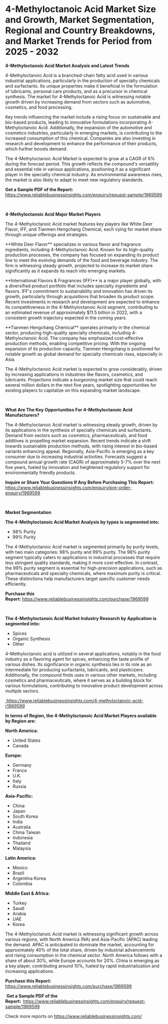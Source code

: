 <p><h1>4-Methyloctanoic Acid Market Size and Growth, Market Segmentation, Regional and Country Breakdowns, and Market Trends for Period from 2025 -  2032</h1></p><p><strong>4-Methyloctanoic Acid Market Analysis and Latest Trends</strong></p>
<p><p>4-Methyloctanoic Acid is a branched-chain fatty acid used in various industrial applications, particularly in the production of specialty chemicals and surfactants. Its unique properties make it beneficial in the formulation of lubricants, personal care products, and as a precursor in chemical synthesis. The market for 4-Methyloctanoic Acid is witnessing notable growth driven by increasing demand from sectors such as automotive, cosmetics, and food processing.</p><p>Key trends influencing the market include a rising focus on sustainable and bio-based products, leading to innovative formulations incorporating 4-Methyloctanoic Acid. Additionally, the expansion of the automotive and cosmetics industries, particularly in emerging markets, is contributing to the increased consumption of this chemical. Companies are also investing in research and development to enhance the performance of their products, which further boosts demand.</p><p>The 4-Methyloctanoic Acid Market is expected to grow at a CAGR of 6% during the forecast period. This growth reflects the compound's versatility and essential role in various applications, positioning it as a significant player in the specialty chemical industry. As environmental awareness rises, the market is also likely to adapt to meet new regulatory standards.</p></p>
<p><strong>Get a Sample PDF of the Report:&nbsp;</strong> <a href="https://www.reliablebusinessinsights.com/enquiry/request-sample/1969599?utm_campaign=3057&utm_medium=2&utm_source=Github&utm_content=ia&utm_term=03042025&utm_id=4-methyloctanoic-acid">https://www.reliablebusinessinsights.com/enquiry/request-sample/1969599</a></p>
<p>&nbsp;</p>
<p><strong>4-Methyloctanoic Acid Major Market Players</strong></p>
<p><p>The 4-Methyloctanoic Acid market features key players like White Deer Flavor, IFF, and Tianmen Hengchang Chemical, each vying for market share through unique offerings and strategies.</p><p>**White Deer Flavor** specializes in various flavor and fragrance ingredients, including 4-Methyloctanoic Acid. Known for its high-quality production processes, the company has focused on expanding its product line to meet the evolving demands of the food and beverage industry. The firm is witnessing steady growth, projected to increase its market share significantly as it expands its reach into emerging markets.</p><p>**International Flavors & Fragrances (IFF)** is a major player globally, with a diversified product portfolio that includes specialty ingredients and flavors. IFF's commitment to sustainability and innovation has driven its growth, particularly through acquisitions that broaden its product scope. Recent investments in research and development are expected to enhance its competitiveness in the 4-Methyloctanoic Acid segment, contributing to an estimated revenue of approximately $11.5 billion in 2022, with a consistent growth trajectory expected in the coming years.</p><p>**Tianmen Hengchang Chemical** operates primarily in the chemical sector, producing high-quality specialty chemicals, including 4-Methyloctanoic Acid. The company has emphasized cost-effective production methods, enabling competitive pricing. With the ongoing expansion of its production capacity, Tianmen Hengchang is positioned for notable growth as global demand for specialty chemicals rises, especially in Asia.</p><p>The 4-Methyloctanoic Acid market is expected to grow considerably, driven by increasing applications in industries like flavors, cosmetics, and lubricants. Projections indicate a burgeoning market size that could reach several million dollars in the next five years, spotlighting opportunities for existing players to capitalize on this expanding market landscape.</p></p>
<p>&nbsp;</p>
<p><strong>What Are The Key Opportunities For 4-Methyloctanoic Acid Manufacturers?</strong></p>
<p><p>The 4-Methyloctanoic Acid market is witnessing steady growth, driven by its applications in the synthesis of specialty chemicals and surfactants. Demand from sectors such as cosmetics, pharmaceuticals, and food additives is propelling market expansion. Recent trends indicate a shift towards sustainable production methods, with rising interest in bio-based variants enhancing appeal. Regionally, Asia-Pacific is emerging as a key consumer due to increasing industrial activities. Forecasts suggest a compound annual growth rate (CAGR) of approximately 5-7% over the next five years, fueled by innovation and heightened regulatory support for environmentally friendly products.</p></p>
<p><strong>Inquire or Share Your Questions If Any Before Purchasing This Report:</strong> <a href="https://www.reliablebusinessinsights.com/enquiry/pre-order-enquiry/1969599?utm_campaign=3057&utm_medium=2&utm_source=Github&utm_content=ia&utm_term=03042025&utm_id=4-methyloctanoic-acid">https://www.reliablebusinessinsights.com/enquiry/pre-order-enquiry/1969599</a></p>
<p>&nbsp;</p>
<p><strong>Market Segmentation</strong></p>
<p><strong>The 4-Methyloctanoic Acid Market Analysis by types is segmented into:</strong></p>
<p><ul><li>98% Purity</li><li>99% Purity</li></ul></p>
<p><p>The 4-Methyloctanoic Acid market is segmented primarily by purity levels, with two main categories: 98% purity and 99% purity. The 98% purity segment typically caters to applications in industrial processes that require less stringent quality standards, making it more cost-effective. In contrast, the 99% purity segment is essential for high-precision applications, such as pharmaceuticals and specialty chemicals, where maximum purity is critical. These distinctions help manufacturers target specific customer needs efficiently.</p></p>
<p><strong>Purchase this Report:&nbsp;</strong><a href="https://www.reliablebusinessinsights.com/purchase/1969599?utm_campaign=3057&utm_medium=2&utm_source=Github&utm_content=ia&utm_term=03042025&utm_id=4-methyloctanoic-acid">https://www.reliablebusinessinsights.com/purchase/1969599</a></p>
<p>&nbsp;</p>
<p><strong>The 4-Methyloctanoic Acid Market Industry Research by Application is segmented into:</strong></p>
<p><ul><li>Spices</li><li>Organic Synthesis</li><li>Other</li></ul></p>
<p><p>4-Methyloctanoic acid is utilized in several applications, notably in the food industry as a flavoring agent for spices, enhancing the taste profile of various dishes. Its significance in organic synthesis lies in its role as an intermediate for producing surfactants, lubricants, and plasticizers. Additionally, the compound finds uses in various other markets, including cosmetics and pharmaceuticals, where it serves as a building block for various formulations, contributing to innovative product development across multiple sectors.</p></p>
<p><a href="https://www.reliablebusinessinsights.com/4-methyloctanoic-acid-r1969599?utm_campaign=3057&utm_medium=2&utm_source=Github&utm_content=ia&utm_term=03042025&utm_id=4-methyloctanoic-acid">&nbsp;https://www.reliablebusinessinsights.com/4-methyloctanoic-acid-r1969599</a></p>
<p><strong>In terms of Region, the 4-Methyloctanoic Acid Market Players available by Region are:</strong></p>
<p>
    <p> <strong> North America: </strong>
        <ul>
            <li>United States</li>
            <li>Canada</li>
        </ul>
        </p> 
    <p> <strong> Europe: </strong>
        <ul>
            <li>Germany</li>
            <li>France</li>
            <li>U.K.</li>
            <li>Italy</li>
            <li>Russia</li>
        </ul>
        </p> 
    <p> <strong> Asia-Pacific: </strong>
        <ul>
            <li>China</li>
            <li>Japan</li>
            <li>South Korea</li>
            <li>India</li>
            <li>Australia</li>
            <li>China Taiwan</li>
            <li>Indonesia</li>
            <li>Thailand</li>
            <li>Malaysia</li>
        </ul>
        </p> 
    <p> <strong> Latin America: </strong>
        <ul>
            <li>Mexico</li>
            <li>Brazil</li>
            <li>Argentina Korea</li>
            <li>Colombia</li>
        </ul>
        </p> 
    <p> <strong> Middle East & Africa: </strong>
        <ul>
            <li>Turkey</li>
            <li>Saudi</li>
            <li>Arabia</li>
            <li>UAE</li>
            <li>Korea</li>
        </ul>
    </p>
    </p>
<p><p>The 4-Methyloctanoic Acid market is witnessing significant growth across various regions, with North America (NA) and Asia-Pacific (APAC) leading the demand. APAC is anticipated to dominate the market, accounting for approximately 40% of the total share, driven by industrial advancements and rising consumption in the chemical sector. North America follows with a share of about 30%, while Europe accounts for 20%. China is emerging as a key player, contributing around 10%, fueled by rapid industrialization and increasing applications.</p></p>
<p><strong>Purchase this Report: </strong><a href="https://www.reliablebusinessinsights.com/purchase/1969599?utm_campaign=3057&utm_medium=2&utm_source=Github&utm_content=ia&utm_term=03042025&utm_id=4-methyloctanoic-acid">https://www.reliablebusinessinsights.com/purchase/1969599</a></p>
<p>&nbsp;<strong>Get a Sample PDF of the Report:&nbsp;&nbsp;</strong><a href="https://www.reliablebusinessinsights.com/enquiry/request-sample/1969599?utm_campaign=3057&utm_medium=2&utm_source=Github&utm_content=ia&utm_term=03042025&utm_id=4-methyloctanoic-acid">https://www.reliablebusinessinsights.com/enquiry/request-sample/1969599</a></p>
<p><strong></strong></p>
<p>Check more reports on <a href="https://www.reliablebusinessinsights.com/?utm_campaign=3057&utm_medium=2&utm_source=Github&utm_content=ia&utm_term=03042025&utm_id=4-methyloctanoic-acid">https://www.reliablebusinessinsights.com/</a></p>